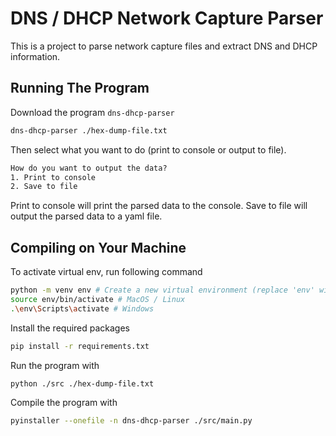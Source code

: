 # DNS / DHCP Network Capture Parser

This is a project to parse network capture files and extract DNS and DHCP information.

## Running The Program

Download the program `dns-dhcp-parser`

```sh
dns-dhcp-parser ./hex-dump-file.txt
```

Then select what you want to do (print to console or output to file).

```txt
How do you want to output the data?
1. Print to console
2. Save to file
```

Print to console will print the parsed data to the console.
Save to file will output the parsed data to a yaml file.

## Compiling on Your Machine

To activate virtual env, run following command

```sh
python -m venv env # Create a new virtual environment (replace 'env' with your desired environment name)
source env/bin/activate # MacOS / Linux
.\env\Scripts\activate # Windows
```

Install the required packages

```sh
pip install -r requirements.txt
```

Run the program with

```sh
python ./src ./hex-dump-file.txt
```

Compile the program with

```sh
pyinstaller --onefile -n dns-dhcp-parser ./src/main.py
```
